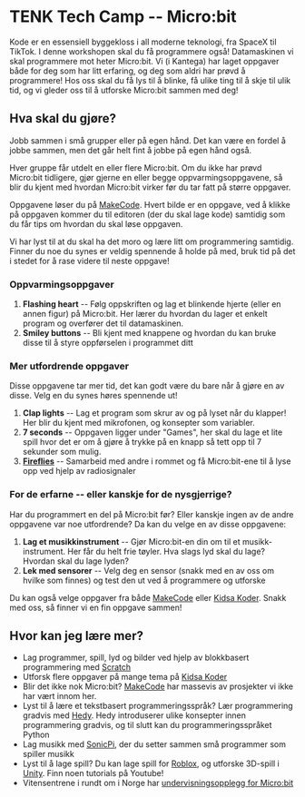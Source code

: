# TENK Tech Camp -- Micro:bit

Kode er en essensiell byggekloss i all moderne teknologi, fra SpaceX til TikTok. 
I denne workshopen skal du få programmere også! Datamaskinen vi skal programmere mot heter 
Micro:bit. Vi (i Kantega) har laget oppgaver både for deg som har litt erfaring, og deg som 
aldri har prøvd å programmere! Hos oss skal du få lys til å blinke, få ulike ting til å skje 
til ulik tid, og vi gleder oss til å utforske Micro:bit sammen med deg! 


## Hva skal du gjøre?

Jobb sammen i små grupper eller på egen hånd. Det kan være en fordel å jobbe sammen, men det går 
helt fint å jobbe på egen hånd også. 

Hver gruppe får utdelt en eller flere Micro:bit. Om du ikke har prøvd 
Micro:bit tidligere, gjør gjerne en eller begge oppvarmingsoppgavene, så blir du kjent med hvordan Micro:bit virker før du tar fatt på større oppgaver.  

Oppgavene løser du på [MakeCode](https://makecode.microbit.org/). Hvert bilde er en oppgave, ved å klikke på oppgaven kommer du til 
editoren (der du skal lage kode) samtidig som du får tips om hvordan du skal løse oppgaven. 

Vi har lyst til at du skal ha det moro og lære litt om programmering samtidig. Finner du noe du synes er veldig spennende 
å holde på med, bruk tid på det i stedet for å rase videre til neste oppgave! 


### Oppvarmingsoppgaver

1. **Flashing heart** -- Følg oppskriften og lag et blinkende hjerte (eller en annen figur) på Micro:bit. Her lærer du hvordan du lager et enkelt program og overfører det til datamaskinen. 
2. **Smiley buttons** -- Bli kjent med knappene og hvordan du kan bruke disse til å styre oppførselen i programmet ditt


### Mer utfordrende oppgaver

Disse oppgavene tar mer tid, det kan godt være du bare når å gjøre en av disse. Velg en du synes høres spennende ut! 

1. **Clap lights** -- Lag et program som skrur av og på lyset når du klapper! Her blir du kjent med mikrofonen, og konsepter som variabler.
2. **7 seconds** -- Oppgaven ligger under "Games", her skal du lage et lite spill hvor det er om å gjøre å trykke på en knapp så tett opp til 7 sekunder som mulig. 
3. **[Fireflies](https://makecode.microbit.org/projects/fireflies)** -- Samarbeid med andre i rommet og få Micro:bit-ene til å lyse opp ved hjelp av radiosignaler


### For de erfarne -- eller kanskje for de nysgjerrige?

Har du programmert en del på Micro:bit før? Eller kanskje ingen av de andre oppgavene var noe utfordrende? Da kan du velge en av disse oppgavene: 

1. **Lag et musikkinstrument** -- Gjør Micro:bit-en din om til et musikk-instrument. Her får du helt frie tøyler. Hva slags lyd skal du lage? Hvordan skal du lage lyden? 
2. **Lek med sensorer** -- Velg deg en sensor (snakk med en av oss om hvilke som finnes) og test den ut ved å programmere og utforske


Du kan også velge oppgaver fra både [MakeCode](https://makecode.microbit.org/) eller [Kidsa Koder](https://oppgaver.kidsakoder.no/microbit).
Snakk med oss, så finner vi en fin oppgave sammen!


## Hvor kan jeg lære mer?

* Lag programmer, spill, lyd og bilder ved hjelp av blokkbasert programmering med [Scratch](https://scratch.mit.edu/)
* Utforsk flere oppgaver på mange tema på [Kidsa Koder](https://oppgaver.kidsakoder.no/)
* Blir det ikke nok Micro:bit? [MakeCode](https://makecode.microbit.org/) har massevis av prosjekter vi ikke har vært innom her. 
* Lyst til å lære et tekstbasert programmeringsspråk? Lær programmering gradvis med [Hedy](https://www.hedycode.com/). Hedy introduserer ulike konsepter innen programmering gradvis, og til slutt kan du programmeringsspråket Python
* Lag musikk med [SonicPi](https://sonic-pi.net/), der du setter sammen små programmer som spiller musikk
* Lyst til å lage spill? Du kan lage spill for [Roblox](https://www.roblox.com/), og utforske 3D-spill i [Unity](https://unity.com/). Finn noen tutorials på Youtube!
* Vitensentrene i rundt om i Norge har [undervisningsopplegg for Micro:bit](https://www.superbit.no/video/)
